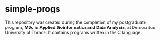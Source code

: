 # simple-progs

This repository was created during the completion of my postgraduate program, **MSc in Applied Bioinformatics and Data Analysis**, at Democritus University of Thrace. It contains programs written in the C language.

